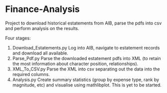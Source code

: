 Finance-Analysis
================

Project to download historical estatements from AIB, parse the pdfs into csv and perform analysis on the results.

Four stages:

1.  Download_Estatements.py
    Log into AIB, navigate to estatement records and download all available.
2.  Parse_Pdf.py
    Parse the downloaded estatement pdfs into XML (to retain the most information about character position, relationships).
3.  XML_To_CSV.py
    Parse the XML into csv separating out the data into the required columns.
4.  Analysis.py
    Create summary statistics (group by expense type, rank by magnitude, etc) and visualise using mathlibplot.
    This is yet to be started.
